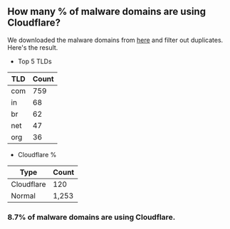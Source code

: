 ## How many % of malware domains are using Cloudflare?


We downloaded the malware domains from [here](https://urlhaus.abuse.ch) and filter out duplicates.
Here's the result.


[//]: # (start replacement)


- Top 5 TLDs

| TLD | Count |
| --- | --- |
| com | 759 |
| in | 68 |
| br | 62 |
| net | 47 |
| org | 36 |


- Cloudflare %

| Type | Count |
| --- | --- |
| Cloudflare | 120 |
| Normal | 1,253 |


### 8.7% of malware domains are using Cloudflare.